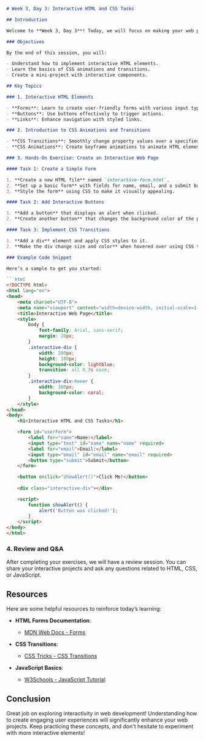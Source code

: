 
```markdown
# Week 3, Day 3: Interactive HTML and CSS Tasks

## Introduction

Welcome to **Week 3, Day 3**! Today, we will focus on making your web projects interactive using **HTML** and **CSS**. This session is designed to help you understand how to create engaging user experiences through interactive elements.

### Objectives

By the end of this session, you will:

- Understand how to implement interactive HTML elements.
- Learn the basics of CSS animations and transitions.
- Create a mini-project with interactive components.

## Key Topics

### 1. Interactive HTML Elements

- **Forms**: Learn to create user-friendly forms with various input types.
- **Buttons**: Use buttons effectively to trigger actions.
- **Links**: Enhance navigation with styled links.

### 2. Introduction to CSS Animations and Transitions

- **CSS Transitions**: Smoothly change property values over a specified duration.
- **CSS Animations**: Create keyframe animations to animate HTML elements.

### 3. Hands-On Exercise: Create an Interactive Web Page

#### Task 1: Create a Simple Form

1. **Create a new HTML file** named `interactive-form.html`.
2. **Set up a basic form** with fields for name, email, and a submit button.
3. **Style the form** using CSS to make it visually appealing.

#### Task 2: Add Interactive Buttons

1. **Add a button** that displays an alert when clicked.
2. **Create another button** that changes the background color of the page using JavaScript.

#### Task 3: Implement CSS Transitions

1. **Add a div** element and apply CSS styles to it.
2. **Make the div change size and color** when hovered over using CSS transitions.

### Example Code Snippet

Here’s a sample to get you started:

```html
<!DOCTYPE html>
<html lang="en">
<head>
    <meta charset="UTF-8">
    <meta name="viewport" content="width=device-width, initial-scale=1.0">
    <title>Interactive Web Page</title>
    <style>
        body {
            font-family: Arial, sans-serif;
            margin: 20px;
        }
        .interactive-div {
            width: 200px;
            height: 100px;
            background-color: lightblue;
            transition: all 0.3s ease;
        }
        .interactive-div:hover {
            width: 300px;
            background-color: coral;
        }
    </style>
</head>
<body>
    <h1>Interactive HTML and CSS Tasks</h1>

    <form id="userForm">
        <label for="name">Name:</label>
        <input type="text" id="name" name="name" required>
        <label for="email">Email:</label>
        <input type="email" id="email" name="email" required>
        <button type="submit">Submit</button>
    </form>

    <button onclick="showAlert()">Click Me!</button>
    
    <div class="interactive-div"></div>

    <script>
        function showAlert() {
            alert('Button was clicked!');
        }
    </script>
</body>
</html>
```

### 4. Review and Q&A

After completing your exercises, we will have a review session. You can share your interactive projects and ask any questions related to HTML, CSS, or JavaScript.

## Resources

Here are some helpful resources to reinforce today’s learning:

- **HTML Forms Documentation**:
  - [MDN Web Docs - Forms](https://developer.mozilla.org/en-US/docs/Learn/Forms)
  
- **CSS Transitions**:
  - [CSS Tricks - CSS Transitions](https://css-tricks.com/almanac/properties/t/transition/)
  
- **JavaScript Basics**:
  - [W3Schools - JavaScript Tutorial](https://www.w3schools.com/js/)

## Conclusion

Great job on exploring interactivity in web development! Understanding how to create engaging user experiences will significantly enhance your web projects. Keep practicing these concepts, and don't hesitate to experiment with more interactive elements!
```
